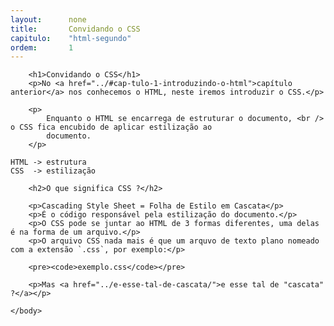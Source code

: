 ```yaml
---
layout:      none
title:       Convidando o CSS
capitulo:    "html-segundo"
ordem:       1
---
```

<html>
    <head>
        <title>Convidando o CSS</title>
        <meta charset="UTF-8">
    </head>
    <body>

        <h1>Convidando o CSS</h1>
        <p>No <a href="../#cap-tulo-1-introduzindo-o-html">capítulo anterior</a> nos conhecemos o HTML, neste iremos introduzir o CSS.</p>

        <p>
            Enquanto o HTML se encarrega de estruturar o documento, <br /> o CSS fica encubido de aplicar estilização ao
            documento.
        </p>

<pre><code>HTML -> estrutura
CSS  -> estilização</code></pre>

        <h2>O que significa CSS ?</h2>

        <p>Cascading Style Sheet = Folha de Estilo em Cascata</p>
        <p>É o código responsável pela estilização do documento.</p>
        <p>O CSS pode se juntar ao HTML de 3 formas diferentes, uma delas é na forma de um arquivo.</p>
        <p>O arquivo CSS nada mais é que um arquvo de texto plano nomeado com a extensão `.css`, por exemplo:</p>

        <pre><code>exemplo.css</code></pre>

        <p>Mas <a href="../e-esse-tal-de-cascata/">e esse tal de "cascata" ?</a></p>

    </body>
</html>